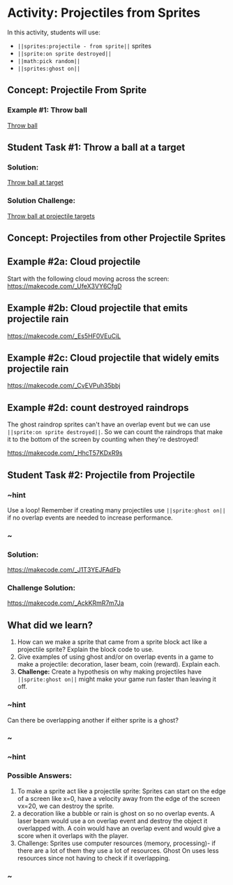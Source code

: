 # Activity: Projectiles from Sprites

In this activity, students will use:
* ``||sprites:projectile - from sprite||`` sprites
* ``||sprite:on sprite destroyed||``
* ``||math:pick random||``
* ``||sprites:ghost on||``

## Concept: Projectile From Sprite


### Example #1: Throw ball 

[Throw ball](https://makecode.com/_hcy4AV871ix1)

## Student Task #1: Throw a ball at a target

### Solution:

[Throw ball at target](https://makecode.com/_dF76zsDPsgbe)

### Solution Challenge:

[Throw ball at projectile targets](https://makecode.com/_T5rX5k8ACVJw)

## Concept: Projectiles from other Projectile Sprites

## Example #2a: Cloud projectile 

Start with the following cloud moving across the screen: https://makecode.com/_UfeX3VY6CfgD

## Example #2b: Cloud projectile that emits projectile rain 

https://makecode.com/_Es5HF0VEuCiL

## Example #2c: Cloud projectile that widely emits projectile rain

https://makecode.com/_CvEVPuh35bbj

## Example #2d: count destroyed raindrops

The ghost raindrop sprites can't have an overlap event but we can use ``||sprite:on sprite destroyed||``. So we can count the raindrops that make it to the bottom of the screen by counting when they're destroyed!

https://makecode.com/_HhcT57KDxR9s


## Student Task #2: Projectile from Projectile

### ~hint

Use a loop!  Remember if creating many projectiles use ``||sprite:ghost on||`` if no overlap events are needed to increase performance.

### ~

### Solution: 

https://makecode.com/_J1T3YEJFAdFb

### Challenge Solution: 

https://makecode.com/_AckKRmR7m7Ja

## What did we learn?

1. How can we make a sprite that came from a sprite block act like a projectile sprite? Explain the block code to use.
2. Give examples of using ghost and/or on overlap events in a game to make a projectile: decoration, laser beam, coin (reward).  Explain each.  
3. **Challenge:** Create a hypothesis on why making projectiles have ``||sprite:ghost on||`` might make your game run faster than leaving it off.

### ~hint

Can there be overlapping another if either sprite is a ghost?

### ~

### ~hint

### Possible Answers:

1. To make a sprite act like a projectile sprite: Sprites can start on the edge of a screen like x=0, have a velocity away from the edge of the screen vx=20, we can destroy the sprite.
2. a decoration like a bubble or rain is ghost on so no overlap events.  A laser beam would use a on overlap event and destroy the object it overlapped with.  A coin would have an overlap event and would give a score when it overlaps with the player.
3. Challenge: Sprites use computer resources (memory, processing)- if there are a lot of them they use a lot of resources.  Ghost On uses less resources since not having to check if it overlapping.

### ~